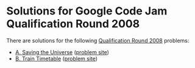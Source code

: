 # Solutions for Google Code Jam Qualification Round 2008

There are solutions for the following [Qualification Round 2008](https://code.google.com/codejam/contest/dashboard?c=32013) problems:

- [A. Saving the Universe](a.cc)
  ([problem site](https://code.google.com/codejam/contest/dashboard?c=32013#s=p0))
- [B. Train Timetable](b.cc)
  ([problem site](https://code.google.com/codejam/contest/32013/dashboard#s=p1))
